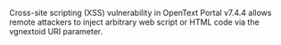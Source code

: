 Cross-site scripting (XSS) vulnerability in OpenText Portal v7.4.4 allows remote attackers to inject arbitrary web script or HTML code 
via the vgnextoid URI parameter.
